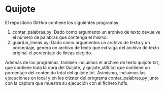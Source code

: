 # Quijote
El repositorio GitHub contiene los siguientes programas:
1. contar_palabras.py:
    Dado como argumento un archivo de texto devuelve el número de palabras que contenga el mismo.
2. guardar_lineas.py:
    Dado como argumentos un archivo de texto y un porcentaje, genera un archivo de texto que extraiga del archivo de texto original
    el porcentaje de líneas elegido. 
    
Además de los programas, también incluimos el archivo de texto quijote.txt, que contiene toda la obra del Quijote, y quijote_s05.txt que contiene un 
porcentaje del contenido total del quijote.txt. Asimismo, incluimos las ejecuciones en local y en los clúster del programa contar_palabras.py junto
con la captura que muestra su ejecución con el fichero hdfs.
